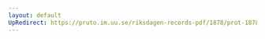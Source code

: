 ```yaml
---
layout: default
UpRedirect: https://pruto.im.uu.se/riksdagen-records-pdf/1878/prot-1878--ak--054/prot-1878--ak--054_014.pdf
---
```

